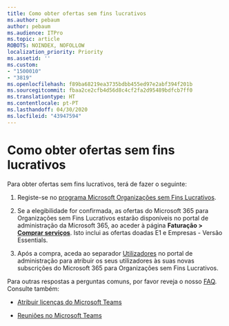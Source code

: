 ```yaml
---
title: Como obter ofertas sem fins lucrativos
ms.author: pebaum
author: pebaum
ms.audience: ITPro
ms.topic: article
ROBOTS: NOINDEX, NOFOLLOW
localization_priority: Priority
ms.assetid: ''
ms.custom:
- "1500010"
- "3819"
ms.openlocfilehash: f89ba68219ea3735bdbb455ed97e2abf394f201b
ms.sourcegitcommit: fbaa2ce2cfb4d56d8c4cf2fa2d95489bdfcb7ff0
ms.translationtype: HT
ms.contentlocale: pt-PT
ms.lasthandoff: 04/30/2020
ms.locfileid: "43947594"
---
```

# <a name="how-to-get-nonprofit-offers"></a>Como obter ofertas sem fins lucrativos

Para obter ofertas sem fins lucrativos, terá de fazer o seguinte:

1. Registe-se no [programa Microsoft Organizações sem Fins Lucrativos](https://go.microsoft.com/fwlink/p/?linkid=2008962).

2. Se a elegibilidade for confirmada, as ofertas do Microsoft 365 para Organizações sem Fins Lucrativos estarão disponíveis no portal de administração da Microsoft 365, ao aceder à página **Faturação > [Comprar serviços](https://go.microsoft.com/fwlink/p/?linkid=868433)**. Isto inclui as ofertas doadas E1 e Empresas - Versão Essentials.

3. Após a compra, aceda ao separador [Utilizadores](https://admin.microsoft.com/Adminportal/Home#/users) no portal de administração para atribuir os seus utilizadores às suas novas subscrições do Microsoft 365 para Organizações sem Fins Lucrativos.

Para outras respostas a perguntas comuns, por favor reveja o nosso [FAQ](https://www.microsoft.com/microsoft-365/nonprofit/office-365-nonprofit#coreui-heading-67lnrlz). Consulte também:

- [Atribuir licenças do Microsoft Teams](https://docs.microsoft.com/MicrosoftTeams/assign-teams-licenses)

- [Reuniões no Microsoft Teams](https://docs.microsoft.com/MicrosoftTeams/tutorial-meetings-in-teams)
